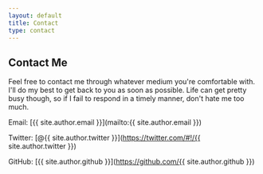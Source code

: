 ```yaml
---
layout: default
title: Contact 
type: contact 
---
```


## Contact Me

Feel free to contact me through whatever medium you're comfortable with. I'll do my best to get back to you as soon as possible. Life can get pretty busy though, so if I fail to respond in a timely manner, don't hate me too much.

Email: [{{ site.author.email }}](mailto:{{ site.author.email }})

Twitter: [@{{ site.author.twitter }}](https://twitter.com/#!/{{ site.author.twitter }})

GitHub: [{{ site.author.github }}](https://github.com/{{ site.author.github }})
